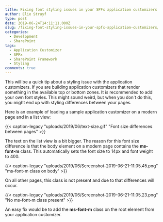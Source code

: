 ```yaml
---
title: Fixing font styling issues in your SPFx application customizers
author: Elio Struyf
type: post
date: 2019-06-24T14:11:11.000Z
slug: /fixing-font-styling-issues-in-your-spfx-application-customizers/
categories:
  - Development
  - SharePoint
tags:
  - Application Customizer
  - SPFx
  - SharePoint Framework
  - Styling
comments: true
---
```


This will be a quick tip about a styling issue with the application customizers. If you are building application customizers that render something in the available top or bottom zones. It is recommended to add your own font styles. This might sound weird, but when you don't do this, you might end up with styling differences between your pages.

Here is an example of loading a sample application customizer on a modern page and in a list view:

{{< caption-legacy "uploads/2019/06/text-size.gif" "Font size differences between pages" >}}

The text on the list view is a bit bigger. The reason for this font size difference is that the body element on a modern page contains the **ms-font-m** class. This automatically sets the font size to 14px and font weight to 400.

{{< caption-legacy "uploads/2019/06/Screenshot-2019-06-21-11.05.45.png" "ms-font-m class on body" >}}

On all other pages, this class is not present and due to that differences will occur.

{{< caption-legacy "uploads/2019/06/Screenshot-2019-06-21-11.05.23.png" "No ms-font-m class present" >}}

An easy fix would be to add the **ms-font-m** class on the root element from your application customizer.
